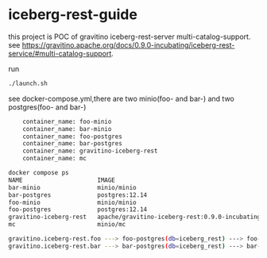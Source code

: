 # iceberg-rest-guide

this project is POC of gravitino iceberg-rest-server multi-catalog-support. see <https://gravitino.apache.org/docs/0.9.0-incubating/iceberg-rest-service/#multi-catalog-support>.

run

```bash
./launch.sh
```

see docker-compose.yml,there are two minio(foo- and bar-) and two postgres(foo- and bar-)

```bash
    container_name: foo-minio
    container_name: bar-minio
    container_name: foo-postgres
    container_name: bar-postgres
    container_name: gravitino-iceberg-rest
    container_name: mc
```

```bash
docker compose ps
NAME                     IMAGE                                            COMMAND                  SERVICE                  CREATED          STATUS                    PORTS
bar-minio                minio/minio                                      "/usr/bin/docker-ent…"   bar-minio                17 seconds ago   Up 17 seconds (healthy)   0.0.0.0:9200->9000/tcp, 0.0.0.0:9201->9001/tcp
bar-postgres             postgres:12.14                                   "docker-entrypoint.s…"   bar-postgres             17 seconds ago   Up 17 seconds (healthy)   0.0.0.0:25432->5432/tcp
foo-minio                minio/minio                                      "/usr/bin/docker-ent…"   foo-minio                17 seconds ago   Up 17 seconds (healthy)   0.0.0.0:9000-9001->9000-9001/tcp
foo-postgres             postgres:12.14                                   "docker-entrypoint.s…"   foo-postgres             17 seconds ago   Up 17 seconds (healthy)   0.0.0.0:5432->5432/tcp
gravitino-iceberg-rest   apache/gravitino-iceberg-rest:0.9.0-incubating   "/gravitino-iceberg-…"   gravitino-iceberg-rest   17 seconds ago   Up 6 seconds              0.0.0.0:29001->9001/tcp
mc                       minio/mc                                         "/bin/sh -c ' /usr/b…"   mc                       17 seconds ago   Up 11 seconds             
```


```bash
gravitino.iceberg-rest.foo ---> foo-postgres(db=iceberg_rest) ---> foo-minio/warehouse
gravitino.iceberg-rest.bar ---> bar-postgres(db=iceberg_rest) ---> bar-minio/warehouse
```